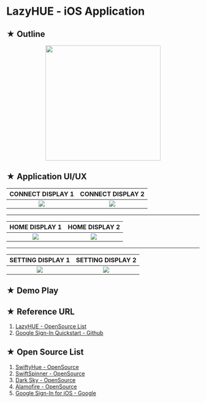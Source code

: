 # LazyHUE - iOS Application

## ★ Outline

<p align="center">
 <img src="https://user-images.githubusercontent.com/20036523/49021283-a1391180-f1d5-11e8-976d-a0d1bd010667.png" width="300" height="300" />
</p>

## ★ Application UI/UX

|CONNECT DISPLAY 1|CONNECT DISPLAY 2|
|:---------------:|:---------------:|
|![](https://user-images.githubusercontent.com/20036523/49021101-37b90300-f1d5-11e8-80a7-cda4562cc2a3.png)|![](https://user-images.githubusercontent.com/20036523/49021099-37b90300-f1d5-11e8-9f53-05c51d2a838e.png)|

* * *

|HOME DISPLAY 1|HOME DISPLAY 2|
|:------------:|:------------:|
|![](https://user-images.githubusercontent.com/20036523/44664163-6a742380-aa4d-11e8-9536-153cdb0c5e3e.jpg)|![](https://user-images.githubusercontent.com/20036523/44664298-c9399d00-aa4d-11e8-8183-c5a4281cfeec.jpg)|

* * *

|SETTING DISPLAY 1|SETTING DISPLAY 2|
|:------------:|:------------:|
|![](https://user-images.githubusercontent.com/20036523/44945564-286d2800-ae27-11e8-98f9-c2d9c77bae24.png)|![](https://user-images.githubusercontent.com/20036523/44945563-286d2800-ae27-11e8-898d-7dafaafa4563.png)|

## ★ Demo Play

## ★ Reference URL
1. [LazyHUE - OpenSource List](http://yeop9657.blog.me/221067037683)
2. [Google Sign-In Quickstart - Github](https://github.com/googlesamples/google-services/tree/master/ios/signin)
 
## ★ Open Source List 
1. [SwiftyHue - OpenSource](https://github.com/Spriter/SwiftyHue)
2. [SwiftSpinner - OpenSource](https://github.com/icanzilb/SwiftSpinner)
3. [Dark Sky - OpenSource](https://darksky.net/dev)
4. [Alamofire - OpenSource](https://github.com/Alamofire/Alamofire)
5. [Google Sign-In for iOS - Google](https://developers.google.com/identity/sign-in/ios/)
